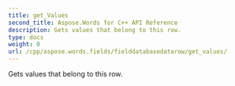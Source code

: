 ```yaml
---
title: get_Values
second_title: Aspose.Words for C++ API Reference
description: Gets values that belong to this row. 
type: docs
weight: 0
url: /cpp/aspose.words.fields/fielddatabasedatarow/get_values/
---
```


Gets values that belong to this row. 


